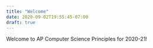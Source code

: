 ```yaml
---
title: "Welcome"
date: 2020-09-02T19:55:45-07:00
draft: true
---
```


Welcome to AP Computer Science Principles for 2020-21!